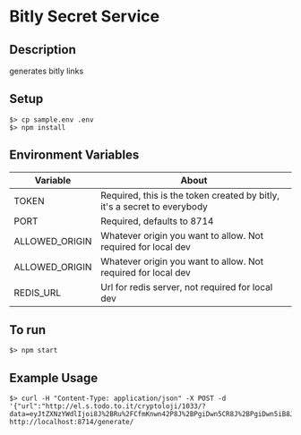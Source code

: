 # Bitly Secret Service

## Description
generates bitly links

## Setup

```
$> cp sample.env .env
$> npm install
```

## Environment Variables

|Variable|About|
|--------|-----|
| TOKEN | Required, this is the token created by bitly, it's a secret to everybody |
| PORT | Required, defaults to 8714 |
| ALLOWED_ORIGIN | Whatever origin you want to allow. Not required for local dev |
| ALLOWED_ORIGIN | Whatever origin you want to allow. Not required for local dev |
| REDIS_URL | Url for redis server, not required for local dev |

## To run

```
$> npm start
```

## Example Usage

```
$> curl -H "Content-Type: application/json" -X POST -d '{"url":"http://el.s.todo.to.it/cryptoloji/1033/?data=eyJtZXNzYWdlIjoi8J%2BRu%2FCfmKnwn42P8J%2BPgiDwn5CR8J%2BPgiDwn5iB8J%2BahPCfkqXwn5iT8J%2BTkiIsImtleSI6IvCfmIAifQ%3D%3D#/landing"}' http://localhost:8714/generate/
```
